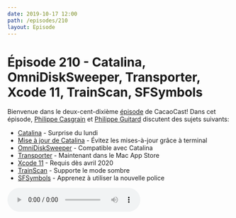 ```yaml
---
date: 2019-10-17 12:00
path: /episodes/210
layout: Episode
---
```

# Épisode 210 - Catalina, OmniDiskSweeper, Transporter, Xcode 11, TrainScan, SFSymbols
<p>Bienvenue dans le deux-cent-dixi&egrave;me&nbsp;<a href="https://cacaocast.com/media/cacaocast_210.mp3" title="CacaoCast Episode 210">épisode</a> de CacaoCast! Dans cet épisode, <a href="http://www.twitter.com/philippec" title="Philippe Casgrain sur Twitter">Philippe Casgrain</a> et <a href="http://www.twitter.com/philippeguitard" title="Philippe Guitard sur Twitter">Philippe Guitard</a> discutent des sujets suivants:</p>
<ul>
<li><a href="https://www.apple.com/ca/fr/macos/catalina/" title="Catalina">Catalina</a> - Surprise du lundi</li>
<li><a href="https://forum.xojo.com/56341-blocking-catalina" title="Catalina">Mise à jour de Catalina</a> - Évitez les mises-à-jour grâce à terminal</li>
<li><a href="https://www.omnigroup.com/blog/omnidisksweeper-catalina" title="OmniDiskSweeper">OmniDiskSweeper</a> - Compatible avec Catalina</li>
<li><a href="https://developer.apple.com/news/?id=10152019a&1571171592" title="Transporter">Transporter</a> - Maintenant dans le Mac App Store</li>
<li><a href="https://developer.apple.com/app-store/submissions/" title="Xcode 11">Xcode 11</a> - Requis dès avril 2020</li>
<li><a href="https://trainscan.ca" title="TrainScan">TrainScan</a> - Supporte le mode sombre</li>
<li><a href="https://www.avanderlee.com/swift/sf-symbols-guide/" title="SFSymbols">SFSymbols</a> - Apprenez à utiliser la nouvelle police</li>
</ul>
<p><audio controls><source src="https://cacaocast.com/media/cacaocast_210.mp3" type="audio/mpeg"><source src="https://cacaocast.com/media/cacaocast_210.mp3" type="audio/mp4">Votre navigateur ne supporte pas l'élément audio / Your browser does not support the audio element.</audio></p>
